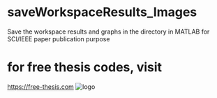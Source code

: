 # saveWorkspaceResults_Images
Save the workspace results and graphs in the directory in MATLAB for SCI/IEEE paper publication purpose

# for free thesis codes, visit
https://free-thesis.com ![logo](https://free-thesis.com/)
